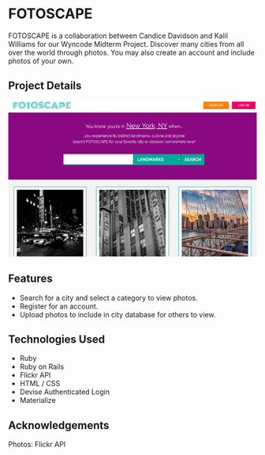 # FOTOSCAPE
FOTOSCAPE is a collaboration between Candice Davidson and Kalil Williams for our Wyncode Midterm Project.  Discover many cities from all over the world through photos. You may also create an account and include photos of your own.



## Project Details

![FOTOSCAPE](https://github.com/cndragn/fotoscape/blob/master/app/assets/images/fotoscape.png)

## Features
* Search for a city and select a category to view photos.
* Register for an account.
* Upload photos to include in city database for others to view.

## Technologies Used

* Ruby
* Ruby on Rails
* Flickr API
* HTML / CSS
* Devise Authenticated Login
* Materialize

## Acknowledgements
Photos: Flickr API
